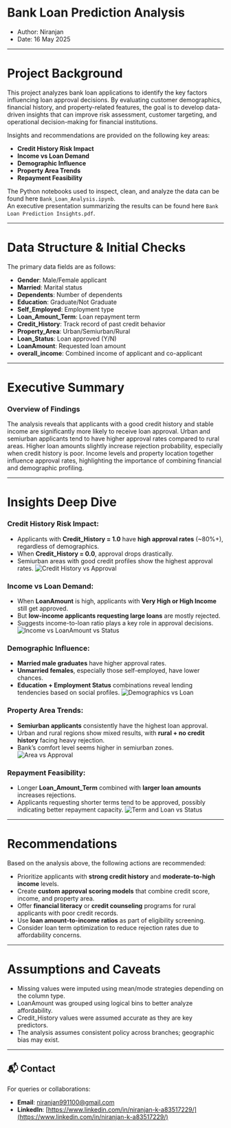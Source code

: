 
# Bank Loan Prediction Analysis

- Author: Niranjan  
- Date: 16 May 2025

---

# Project Background

This project analyzes bank loan applications to identify the key factors influencing loan approval decisions. By evaluating customer demographics, financial history, and property-related features, the goal is to develop data-driven insights that can improve risk assessment, customer targeting, and operational decision-making for financial institutions.

Insights and recommendations are provided on the following key areas:

* **Credit History Risk Impact**
* **Income vs Loan Demand**
* **Demographic Influence**
* **Property Area Trends**
* **Repayment Feasibility**

The Python notebooks used to inspect, clean, and analyze the data can be found here `Bank_Loan_Analysis.ipynb`.  
An executive presentation summarizing the results can be found here `Bank Loan Prediction Insights.pdf`.

---

# Data Structure & Initial Checks

The primary data fields are as follows:

* **Gender**: Male/Female applicant
* **Married**: Marital status
* **Dependents**: Number of dependents
* **Education**: Graduate/Not Graduate
* **Self_Employed**: Employment type
* **Loan_Amount_Term**: Loan repayment term
* **Credit_History**: Track record of past credit behavior
* **Property_Area**: Urban/Semiurban/Rural
* **Loan_Status**: Loan approved (Y/N)
* **LoanAmount**: Requested loan amount
* **overall_income**: Combined income of applicant and co-applicant

---

# Executive Summary

### Overview of Findings

The analysis reveals that applicants with a good credit history and stable income are significantly more likely to receive loan approval. Urban and semiurban applicants tend to have higher approval rates compared to rural areas. Higher loan amounts slightly increase rejection probability, especially when credit history is poor. Income levels and property location together influence approval rates, highlighting the importance of combining financial and demographic profiling.

---

# Insights Deep Dive

### Credit History Risk Impact:

* Applicants with **Credit_History = 1.0** have **high approval rates** (~80%+), regardless of demographics.
* When **Credit_History = 0.0**, approval drops drastically.
* Semiurban areas with good credit profiles show the highest approval rates.
  ![Credit History vs Approval](images/Credit_History_vs_Approval_by_Area.png)

### Income vs Loan Demand:

* When **LoanAmount** is high, applicants with **Very High or High Income** still get approved.
* But **low-income applicants requesting large loans** are mostly rejected.
* Suggests income-to-loan ratio plays a key role in approval decisions.
  ![Income vs LoanAmount vs Status](images/Loan_Amount_vs_Income_vs_Approval.png)

### Demographic Influence:

* **Married male graduates** have higher approval rates.
* **Unmarried females**, especially those self-employed, have lower chances.
* **Education + Employment Status** combinations reveal lending tendencies based on social profiles.
  ![Demographics vs Loan](images/Demographic_vs_Approval.png)

### Property Area Trends:

* **Semiurban applicants** consistently have the highest loan approval.
* Urban and rural regions show mixed results, with **rural + no credit history** facing heavy rejection.
* Bank’s comfort level seems higher in semiurban zones.
  ![Area vs Approval](images/Area_vs_Approval.png)

### Repayment Feasibility:

* Longer **Loan_Amount_Term** combined with **larger loan amounts** increases rejections.
* Applicants requesting shorter terms tend to be approved, possibly indicating better repayment capacity.
  ![Term and Loan vs Status](images/Loan_Term_and_Amount_vs_Approval.png)

---

# Recommendations

Based on the analysis above, the following actions are recommended:

* Prioritize applicants with **strong credit history** and **moderate-to-high income** levels.
* Create **custom approval scoring models** that combine credit score, income, and property area.
* Offer **financial literacy** or **credit counseling** programs for rural applicants with poor credit records.
* Use **loan amount-to-income ratios** as part of eligibility screening.
* Consider loan term optimization to reduce rejection rates due to affordability concerns.

---

# Assumptions and Caveats

* Missing values were imputed using mean/mode strategies depending on the column type.
* LoanAmount was grouped using logical bins to better analyze affordability.
* Credit_History values were assumed accurate as they are key predictors.
* The analysis assumes consistent policy across branches; geographic bias may exist.

---

## 📬 Contact

For queries or collaborations:

* **Email**: [niranjan991100@gmail.com](mailto:niranjan991100@gmail.com)  
* **LinkedIn**: [https://www.linkedin.com/in/niranjan-k-a83517229/](https://www.linkedin.com/in/niranjan-k-a83517229/)
